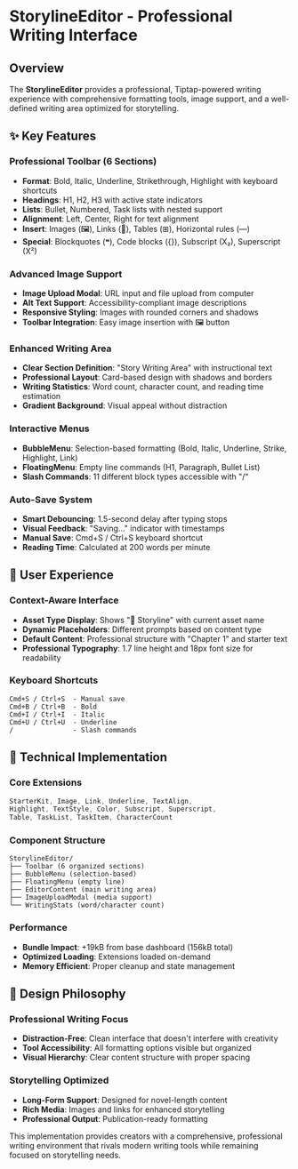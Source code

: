 # StorylineEditor - Professional Writing Interface

## Overview

The **StorylineEditor** provides a professional, Tiptap-powered writing experience with comprehensive formatting tools, image support, and a well-defined writing area optimized for storytelling.

## ✨ Key Features

### **Professional Toolbar (6 Sections)**
- **Format**: Bold, Italic, Underline, Strikethrough, Highlight with keyboard shortcuts
- **Headings**: H1, H2, H3 with active state indicators
- **Lists**: Bullet, Numbered, Task lists with nested support
- **Alignment**: Left, Center, Right for text alignment
- **Insert**: Images (🖼️), Links (🔗), Tables (⊞), Horizontal rules (―)
- **Special**: Blockquotes (❝), Code blocks ({}), Subscript (X₂), Superscript (X²)

### **Advanced Image Support**
- **Image Upload Modal**: URL input and file upload from computer
- **Alt Text Support**: Accessibility-compliant image descriptions
- **Responsive Styling**: Images with rounded corners and shadows
- **Toolbar Integration**: Easy image insertion with 🖼️ button

### **Enhanced Writing Area**
- **Clear Section Definition**: "Story Writing Area" with instructional text
- **Professional Layout**: Card-based design with shadows and borders
- **Writing Statistics**: Word count, character count, and reading time estimation
- **Gradient Background**: Visual appeal without distraction

### **Interactive Menus**
- **BubbleMenu**: Selection-based formatting (Bold, Italic, Underline, Strike, Highlight, Link)
- **FloatingMenu**: Empty line commands (H1, Paragraph, Bullet List)
- **Slash Commands**: 11 different block types accessible with "/"

### **Auto-Save System**
- **Smart Debouncing**: 1.5-second delay after typing stops
- **Visual Feedback**: "Saving..." indicator with timestamps
- **Manual Save**: Cmd+S / Ctrl+S keyboard shortcut
- **Reading Time**: Calculated at 200 words per minute

## 🎯 User Experience

### **Context-Aware Interface**
- **Asset Type Display**: Shows "📖 Storyline" with current asset name
- **Dynamic Placeholders**: Different prompts based on content type
- **Default Content**: Professional structure with "Chapter 1" and starter text
- **Professional Typography**: 1.7 line height and 18px font size for readability

### **Keyboard Shortcuts**
```
Cmd+S / Ctrl+S  - Manual save
Cmd+B / Ctrl+B  - Bold
Cmd+I / Ctrl+I  - Italic
Cmd+U / Ctrl+U  - Underline
/               - Slash commands
```

## 🔧 Technical Implementation

### **Core Extensions**
```typescript
StarterKit, Image, Link, Underline, TextAlign, 
Highlight, TextStyle, Color, Subscript, Superscript,
Table, TaskList, TaskItem, CharacterCount
```

### **Component Structure**
```
StorylineEditor/
├── Toolbar (6 organized sections)
├── BubbleMenu (selection-based)
├── FloatingMenu (empty line)
├── EditorContent (main writing area)
├── ImageUploadModal (media support)
└── WritingStats (word/character count)
```

### **Performance**
- **Bundle Impact**: +19kB from base dashboard (156kB total)
- **Optimized Loading**: Extensions loaded on-demand
- **Memory Efficient**: Proper cleanup and state management

## 🎨 Design Philosophy

### **Professional Writing Focus**
- **Distraction-Free**: Clean interface that doesn't interfere with creativity
- **Tool Accessibility**: All formatting options visible but organized
- **Visual Hierarchy**: Clear content structure with proper spacing

### **Storytelling Optimized**
- **Long-Form Support**: Designed for novel-length content
- **Rich Media**: Images and links for enhanced storytelling
- **Professional Output**: Publication-ready formatting

This implementation provides creators with a comprehensive, professional writing environment that rivals modern writing tools while remaining focused on storytelling needs. 
